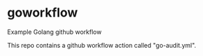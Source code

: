 # goworkflow
Example Golang github workflow

This repo contains a github workflow action
called "go-audit.yml".
